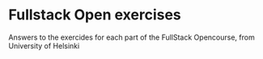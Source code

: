 # Fullstack Open exercises
 Answers to the exercides for each part of the FullStack Opencourse, from University of Helsinki
